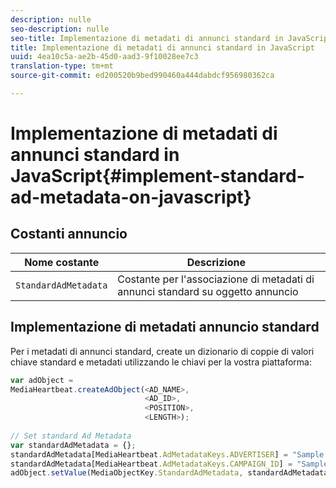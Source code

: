 ```yaml
---
description: nulle
seo-description: nulle
seo-title: Implementazione di metadati di annunci standard in JavaScript
title: Implementazione di metadati di annunci standard in JavaScript
uuid: 4ea10c5a-ae2b-45d0-aad3-9f10028ee7c3
translation-type: tm+mt
source-git-commit: ed200520b9bed990460a444dabdcf956980362ca

---
```



# Implementazione di metadati di annunci standard in JavaScript{#implement-standard-ad-metadata-on-javascript}

## Costanti annuncio

| Nome costante | Descrizione   |
|---|---|
| `StandardAdMetadata` | Costante per l'associazione di metadati di annunci standard su oggetto annuncio |

## Implementazione di metadati annuncio standard

Per i metadati di annunci standard, create un dizionario di coppie di valori chiave standard e metadati utilizzando le chiavi per la vostra piattaforma:

```js
var adObject =  
MediaHeartbeat.createAdObject(<AD_NAME>,  
                              <AD_ID>,  
                              <POSITION>,  
                              <LENGTH>); 
   
// Set standard Ad Metadata 
var standardAdMetadata = {}; 
standardAdMetadata[MediaHeartbeat.AdMetadataKeys.ADVERTISER] = "Sample Advertiser"; 
standardAdMetadata[MediaHeartbeat.AdMetadataKeys.CAMPAIGN_ID] = "Sample Campaign"; 
adObject.setValue(MediaObjectKey.StandardAdMetadata, standardAdMetadata);
```

